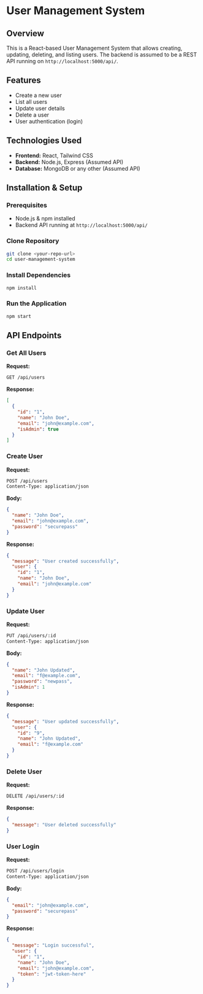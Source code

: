 # User Management System

## Overview

This is a React-based User Management System that allows creating, updating, deleting, and listing users. The backend is assumed to be a REST API running on `http://localhost:5000/api/`.

## Features

- Create a new user
- List all users
- Update user details
- Delete a user
- User authentication (login)

## Technologies Used

- **Frontend:** React, Tailwind CSS
- **Backend:** Node.js, Express (Assumed API)
- **Database:** MongoDB or any other (Assumed API)

## Installation & Setup

### Prerequisites

- Node.js & npm installed
- Backend API running at `http://localhost:5000/api/`

### Clone Repository

```sh
git clone <your-repo-url>
cd user-management-system
```

### Install Dependencies

```sh
npm install
```

### Run the Application

```sh
npm start
```

## API Endpoints

### Get All Users

**Request:**

```sh
GET /api/users
```

**Response:**

```json
[
  {
    "id": "1",
    "name": "John Doe",
    "email": "john@example.com",
    "isAdmin": true
  }
]
```

### Create User

**Request:**

```sh
POST /api/users
Content-Type: application/json
```

**Body:**

```json
{
  "name": "John Doe",
  "email": "john@example.com",
  "password": "securepass"
}
```

**Response:**

```json
{
  "message": "User created successfully",
  "user": {
    "id": "1",
    "name": "John Doe",
    "email": "john@example.com"
  }
}
```

### Update User

**Request:**

```sh
PUT /api/users/:id
Content-Type: application/json
```

**Body:**

```json
{
  "name": "John Updated",
  "email": "f@example.com",
  "password": "newpass",
  "isAdmin": 1
}
```

**Response:**

```json
{
  "message": "User updated successfully",
  "user": {
    "id": "9",
    "name": "John Updated",
    "email": "f@example.com"
  }
}
```

### Delete User

**Request:**

```sh
DELETE /api/users/:id
```

**Response:**

```json
{
  "message": "User deleted successfully"
}
```

### User Login

**Request:**

```sh
POST /api/users/login
Content-Type: application/json
```

**Body:**

```json
{
  "email": "john@example.com",
  "password": "securepass"
}
```

**Response:**

```json
{
  "message": "Login successful",
  "user": {
    "id": "1",
    "name": "John Doe",
    "email": "john@example.com",
    "token": "jwt-token-here"
  }
}
```
